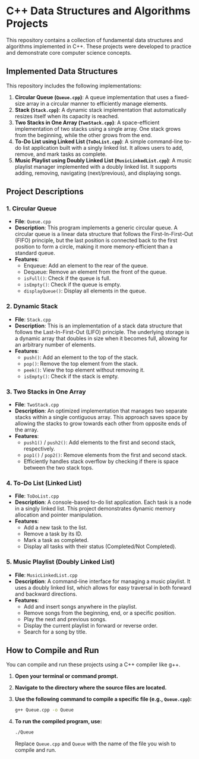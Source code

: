 # C++ Data Structures and Algorithms Projects

This repository contains a collection of fundamental data structures and algorithms implemented in C++. These projects were developed to practice and demonstrate core computer science concepts.

## Implemented Data Structures

This repository includes the following implementations:

1.  **Circular Queue (`Queue.cpp`)**: A queue implementation that uses a fixed-size array in a circular manner to efficiently manage elements.
2.  **Stack (`Stack.cpp`)**: A dynamic stack implementation that automatically resizes itself when its capacity is reached.
3.  **Two Stacks in One Array (`TwoStack.cpp`)**: A space-efficient implementation of two stacks using a single array. One stack grows from the beginning, while the other grows from the end.
4.  **To-Do List using Linked List (`ToDoList.cpp`)**: A simple command-line to-do list application built with a singly linked list. It allows users to add, remove, and mark tasks as complete.
5.  **Music Playlist using Doubly Linked List (`MusicLinkedList.cpp`)**: A music playlist manager implemented with a doubly linked list. It supports adding, removing, navigating (next/previous), and displaying songs.

## Project Descriptions

### 1. Circular Queue

-   **File**: `Queue.cpp`
-   **Description**: This program implements a generic circular queue. A circular queue is a linear data structure that follows the First-In-First-Out (FIFO) principle, but the last position is connected back to the first position to form a circle, making it more memory-efficient than a standard queue.
-   **Features**:
    -   Enqueue: Add an element to the rear of the queue.
    -   Dequeue: Remove an element from the front of the queue.
    -   `isFull()`: Check if the queue is full.
    -   `isEmpty()`: Check if the queue is empty.
    -   `displayQueue()`: Display all elements in the queue.

### 2. Dynamic Stack

-   **File**: `Stack.cpp`
-   **Description**: This is an implementation of a stack data structure that follows the Last-In-First-Out (LIFO) principle. The underlying storage is a dynamic array that doubles in size when it becomes full, allowing for an arbitrary number of elements.
-   **Features**:
    -   `push()`: Add an element to the top of the stack.
    -   `pop()`: Remove the top element from the stack.
    -   `peek()`: View the top element without removing it.
    -   `isEmpty()`: Check if the stack is empty.

### 3. Two Stacks in One Array

-   **File**: `TwoStack.cpp`
-   **Description**: An optimized implementation that manages two separate stacks within a single contiguous array. This approach saves space by allowing the stacks to grow towards each other from opposite ends of the array.
-   **Features**:
    -   `push1()` / `push2()`: Add elements to the first and second stack, respectively.
    -   `pop1()` / `pop2()`: Remove elements from the first and second stack.
    -   Efficiently handles stack overflow by checking if there is space between the two stack tops.

### 4. To-Do List (Linked List)

-   **File**: `ToDoList.cpp`
-   **Description**: A console-based to-do list application. Each task is a node in a singly linked list. This project demonstrates dynamic memory allocation and pointer manipulation.
-   **Features**:
    -   Add a new task to the list.
    -   Remove a task by its ID.
    -   Mark a task as completed.
    -   Display all tasks with their status (Completed/Not Completed).

### 5. Music Playlist (Doubly Linked List)

-   **File**: `MusicLinkedList.cpp`
-   **Description**: A command-line interface for managing a music playlist. It uses a doubly linked list, which allows for easy traversal in both forward and backward directions.
-   **Features**:
    -   Add and insert songs anywhere in the playlist.
    -   Remove songs from the beginning, end, or a specific position.
    -   Play the next and previous songs.
    -   Display the current playlist in forward or reverse order.
    -   Search for a song by title.

## How to Compile and Run

You can compile and run these projects using a C++ compiler like g++.

1.  **Open your terminal or command prompt.**
2.  **Navigate to the directory where the source files are located.**
3.  **Use the following command to compile a specific file (e.g., `Queue.cpp`):**

    ```bash
    g++ Queue.cpp -o Queue
    ```

4.  **To run the compiled program, use:**

    ```bash
    ./Queue
    ```

    Replace `Queue.cpp` and `Queue` with the name of the file you wish to compile and run.
